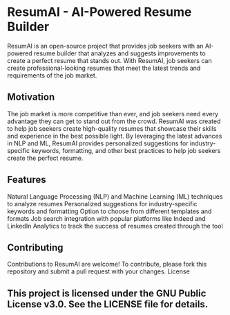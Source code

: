 # ResumAI - AI-Powered Resume Builder
ResumAI is an open-source project that provides job seekers with an AI-powered resume builder that analyzes and suggests improvements to create a perfect resume that stands out. With ResumAI, job seekers can create professional-looking resumes that meet the latest trends and requirements of the job market.

## Motivation
The job market is more competitive than ever, and job seekers need every advantage they can get to stand out from the crowd. ResumAI was created to help job seekers create high-quality resumes that showcase their skills and experience in the best possible light. By leveraging the latest advances in NLP and ML, ResumAI provides personalized suggestions for industry-specific keywords, formatting, and other best practices to help job seekers create the perfect resume.

## Features
Natural Language Processing (NLP) and Machine Learning (ML) techniques to analyze resumes
    Personalized suggestions for industry-specific keywords and formatting
    Option to choose from different templates and formats
    Job search integration with popular platforms like Indeed and LinkedIn
    Analytics to track the success of resumes created through the tool
    
## Contributing
Contributions to ResumAI are welcome! To contribute, please fork this repository and submit a pull request with your changes.
License

## This project is licensed under the GNU Public License v3.0. See the LICENSE file for details.
